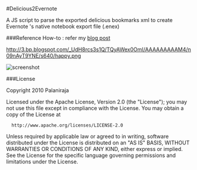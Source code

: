 #Delicious2Evernote

A JS script to parse the exported delicious bookmarks xml to create Evernote 's native notebook export file (.enex)

###Reference
How-to : refer my  [blog post](http://dr-palaniraja.blogspot.com/2010/12/import-delicious-bookmarks-to-evernote.html "How-to use")

http://3.bp.blogspot.com/_UdH8rcs3s1Q/TQyAWex0OmI/AAAAAAAAAM4/n09nAyT9YNE/s640/happy.png

![screenshot](http://3.bp.blogspot.com/_UdH8rcs3s1Q/TQyAWex0OmI/AAAAAAAAAM4/n09nAyT9YNE/s640/happy.png "screen")


###License

Copyright 2010 Palaniraja

  Licensed under the Apache License, Version 2.0 (the "License");
  you may not use this file except in compliance with the License.
  You may obtain a copy of the License at

      http://www.apache.org/licenses/LICENSE-2.0

  Unless required by applicable law or agreed to in writing, software
  distributed under the License is distributed on an "AS IS" BASIS,
  WITHOUT WARRANTIES OR CONDITIONS OF ANY KIND, either express or implied.
  See the License for the specific language governing permissions and
  limitations under the License.

